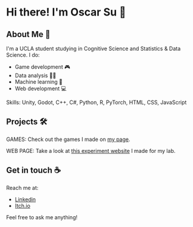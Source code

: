 # Hi there! I'm Oscar Su 👋 #
<!--
**DubiousDuck/DubiousDuck** is a ✨ _special_ ✨ repository because its `README.md` (this file) appears on your GitHub profile.

Here are some ideas to get you started:

- 🔭 I’m currently working on ...
- 🌱 I’m currently learning ...
- 👯 I’m looking to collaborate on ...
- 🤔 I’m looking for help with ...
- 💬 Ask me about ...
- 📫 How to reach me: ...
- 😄 Pronouns: ...
- ⚡ Fun fact: ...
-->

## About Me 🦆 ##

I'm a UCLA student studying in Cognitive Science and Statistics & Data Science. I do:
- Game development 🎮
- Data analysis 🧑‍💻
- Machine learning 🤖
- Web development 💻

Skills: Unity, Godot, C++, C#, Python, R, PyTorch, HTML, CSS, JavaScript

## Projects 🛠️ ##

GAMES: Check out the games I made on [my page](https://dubiousduck.itch.io/).

WEB PAGE: Take a look at [this experiment website](dubiousduck.github.io/Ind-Dif-Visual-Impression/?id=1234) I made for my lab.

## Get in touch ☕️ ##

Reach me at:
- [Linkedin](https://www.linkedin.com/in/oscar-shang-hsuan-su/)
- [Itch.io](https://dubiousduck.itch.io/)

Feel free to ask me anything!
